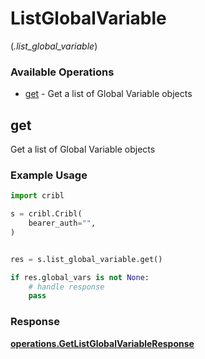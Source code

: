 # ListGlobalVariable
(*.list_global_variable*)

### Available Operations

* [get](#get) - Get a list of Global Variable objects

## get

Get a list of Global Variable objects

### Example Usage

```python
import cribl

s = cribl.Cribl(
    bearer_auth="",
)


res = s.list_global_variable.get()

if res.global_vars is not None:
    # handle response
    pass
```


### Response

**[operations.GetListGlobalVariableResponse](../../models/operations/getlistglobalvariableresponse.md)**

